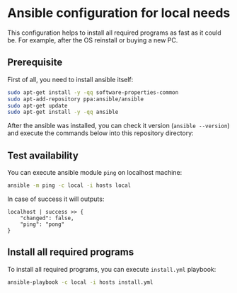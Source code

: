 # Ansible configuration for local needs

This configuration helps to install all required programs as fast as it could be.
For example, after the OS reinstall or buying a new PC.

## Prerequisite

First of all, you need to install ansible itself:

```bash
sudo apt-get install -y -qq software-properties-common
sudo apt-add-repository ppa:ansible/ansible
sudo apt-get update
sudo apt-get install -y -qq ansible
```

After the ansible was installed, you can check it version (`ansible --version`) and execute the commands below into this repository directory:

## Test availability

You can execute ansible module `ping` on localhost machine:

```bash
ansible -m ping -c local -i hosts local
```

In case of success it will outputs:

```
localhost | success >> {
    "changed": false, 
    "ping": "pong"
}
```

## Install all required programs

To install all required programs, you can execute `install.yml` playbook:

```bash
ansible-playbook -c local -i hosts install.yml
```
